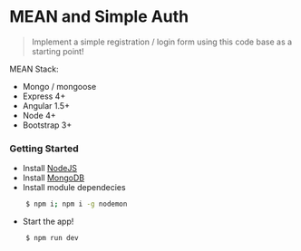 # MEAN and Simple Auth
> Implement a simple registration / login form using this code base as a starting point!

MEAN Stack:
- Mongo / mongoose
- Express 4+
- Angular 1.5+
- Node 4+
- Bootstrap 3+

### Getting Started

- Install [NodeJS](https://nodejs.org/en/)
- Install [MongoDB](https://www.mongodb.com/download-center?jmp=nav)
- Install module dependecies
```bash
    $ npm i; npm i -g nodemon
```
- Start the app!
```bash
    $ npm run dev
```
